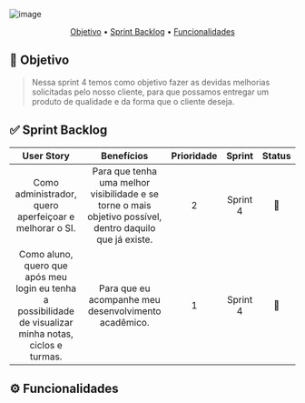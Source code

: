 ![image](https://github.com/Porygon-Users/API-Porygon/assets/145280630/99ac5cea-d522-4366-9c50-334585f12f7c)

<p align = "center">
<a href="##Objetivo">Objetivo</a> •
<a href="## ✅ Sprint Backlog">Sprint Backlog</a> •
<a href="## Funcionalidades" > Funcionalidades</a>
</p>

##  🎯 Objetivo
> Nessa sprint 4 temos como objetivo fazer as devidas melhorias solicitadas pelo nosso cliente, para que possamos entregar um produto de qualidade e da forma que o cliente deseja.


## ✅ Sprint Backlog
| User Story  | Benefícios  | Prioridade | Sprint  | Status |
|:------------:|:----------:|:-----:|:--------:|:------:|
| Como administrador, quero aperfeiçoar e melhorar o SI. | Para que tenha uma melhor visibilidade e se torne o mais objetivo possível, dentro daquilo que já existe. | 2 | Sprint 4 | 🚧 | 
| Como aluno, quero que após meu login eu tenha a possibilidade de visualizar minha notas, ciclos e turmas. | Para que eu acompanhe meu desenvolvimento acadêmico. | 1 | Sprint 4 | 🚧 | 

## ⚙️ Funcionalidades
